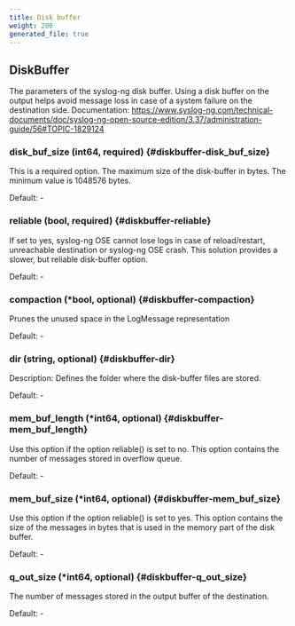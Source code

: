 ```yaml
---
title: Disk buffer
weight: 200
generated_file: true
---
```


## DiskBuffer

The parameters of the syslog-ng disk buffer. Using a disk buffer on the output helps avoid message loss in case of a system failure on the destination side.
Documentation: https://www.syslog-ng.com/technical-documents/doc/syslog-ng-open-source-edition/3.37/administration-guide/56#TOPIC-1829124

### disk_buf_size (int64, required) {#diskbuffer-disk_buf_size}

This is a required option. The maximum size of the disk-buffer in bytes. The minimum value is 1048576 bytes. 

Default: -

### reliable (bool, required) {#diskbuffer-reliable}

If set to yes, syslog-ng OSE cannot lose logs in case of reload/restart, unreachable destination or syslog-ng OSE crash. This solution provides a slower, but reliable disk-buffer option. 

Default: -

### compaction (*bool, optional) {#diskbuffer-compaction}

Prunes the unused space in the LogMessage representation 

Default: -

### dir (string, optional) {#diskbuffer-dir}

Description: Defines the folder where the disk-buffer files are stored. 

Default: -

### mem_buf_length (*int64, optional) {#diskbuffer-mem_buf_length}

Use this option if the option reliable() is set to no. This option contains the number of messages stored in overflow queue. 

Default: -

### mem_buf_size (*int64, optional) {#diskbuffer-mem_buf_size}

Use this option if the option reliable() is set to yes. This option contains the size of the messages in bytes that is used in the memory part of the disk buffer. 

Default: -

### q_out_size (*int64, optional) {#diskbuffer-q_out_size}

The number of messages stored in the output buffer of the destination. 

Default: -


